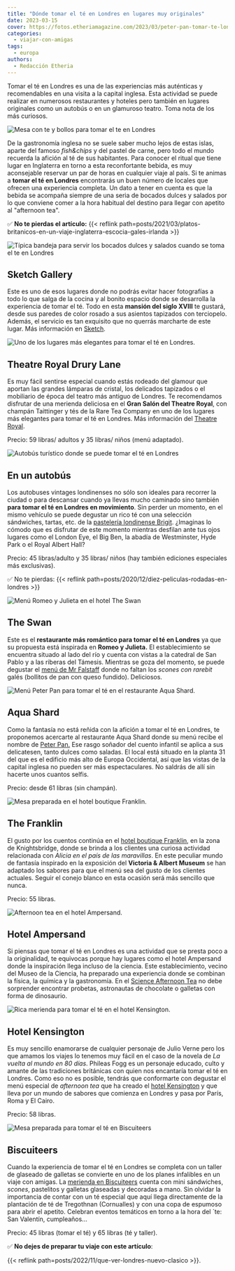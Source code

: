 ```yaml
---
title: "Dónde tomar el té en Londres en lugares muy originales"
date: 2023-03-15
cover: https://fotos.etheriamagazine.com/2023/03/peter-pan-tomar-te-londres.jpg
categories: 
  - viajar-con-amigas
tags: 
  - europa
authors: 
  - Redacción Etheria
---
```


Tomar el té en Londres es una de las experiencias más auténticas y recomendables en una 
visita a la capital inglesa. Esta actividad se puede realizar en numerosos restaurantes 
y hoteles pero también en lugares originales como un autobús o en un glamuroso teatro. 
Toma nota de los más curiosos. 

![Mesa con te y bollos para tomar el te en Londres](https://fotos.etheriamagazine.com/2023/03/hotel-te-londres.jpg 'Hoteles y restaurantes ofrecen el "afternoon tea" en Londres.')

De la gastronomía inglesa no se suele saber mucho lejos de estas islas, aparte del 
famoso _fish&chips_ y del pastel de carne, pero todo el mundo recuerda la afición al té 
de sus habitantes. Para conocer el ritual que tiene lugar en Inglaterra en torno a esta 
reconfortante bebida, es muy aconsejable reservar un par de horas en cualquier viaje al 
país. Si te animas a **tomar el té en Londres** encontrarás un buen número de locales 
que ofrecen una experiencia completa. Un dato a tener en cuenta es que la bebida se 
acompaña siempre de una seria de bocados dulces y salados por lo que conviene comer a la 
hora habitual del destino para llegar con apetito al "afternoon tea". 

✅ **No te pierdas el artículo:** {{< reflink 
path=posts/2021/03/platos-britanicos-en-un-viaje-inglaterra-escocia-gales-irlanda >}} 

![Típica bandeja para servir los bocados dulces y salados cuando se toma el te en Londres](https://fotos.etheriamagazine.com/2023/03/tomar-te-londres.jpg "Típica bandeja para servir los bocados dulces y salados.")

## Sketch Gallery

Este es uno de esos lugares donde no podrás evitar hacer fotografías a todo lo que salga 
de la cocina y al bonito espacio donde se desarrolla la experiencia de tomar el té. Todo 
en esta **mansión del siglo XVIII** te gustará, desde sus paredes de color rosado a sus 
asientos tapizados con terciopelo. Además, el servicio es tan exquisito que no querrás 
marcharte de este lugar. Más información en 
[Sketch](http://www.sketch.london/the-gallery). 

![Uno de los lugares más elegantes para tomar el té en Londres.](https://fotos.etheriamagazine.com/2023/03/tomar-te-teatro-real-londres.jpg "Uno de los lugares más elegantes para tomar el té en Londres. © Theatre Royal Drury Lane")

## Theatre Royal Drury Lane

Es muy fácil sentirse especial cuando estás rodeado del glamour que aportan las grandes 
lámparas de cristal, los delicados tapizados o el mobiliario de época del teatro más 
antiguo de Londres. Te recomendamos disfrutar de una merienda deliciosa en el **Gran 
Salón del Theatre Royal**, con champán Taittinger y tés de la Rare Tea Company en uno de 
los lugares más elegantes para tomar el té en Londres. Más información del [Theatre 
Royal](http://www.thelane.co.uk/eat-and-drink-venues/grand-saloon-afternoon-tea). 

Precio: 59 libras/ adultos y 35 libras/ niños (menú adaptado). 

![Autobús turístico donde se puede tomar el té en Londres](https://fotos.etheriamagazine.com/2023/03/tomar-te-bus-londres.jpg "Autobús turístico donde se puede tomar el té en Londres. © Brigits Bakery")

## En un autobús

Los autobuses vintages londinenses no sólo son ideales para recorrer la ciudad o para 
descansar cuando ya llevas mucho caminado sino también **para tomar el té en Londres en 
movimiento**. Sin perder un momento, en el mismo vehículo se puede degustar un rico té 
con una selección sándwiches, tartas, etc. de la [pastelería londinense 
Brigit](http://www.b-bakery.com). ¿Imaginas lo cómodo que es disfrutar de este momento 
mientras desfilan ante tus ojos lugares como el London Eye, el Big Ben, la abadía de 
Westminster, Hyde Park o el Royal Albert Hall? 

Precio: 45 libras/adulto y 35 libras/ niños (hay también ediciones especiales más 
exclusivas). 

✅ No te pierdas: {{< reflink path=posts/2020/12/diez-peliculas-rodadas-en-londres >}} 

![Menú Romeo y Julieta en el hotel The Swan](https://fotos.etheriamagazine.com/2023/03/te-londres-hotel-elegante.jpg "Menú Romeo y Julieta en el © hotel The Swan.")

## The Swan

Este es el **restaurante más romántico para tomar el té en Londres** ya que su propuesta 
está inspirada en **Romeo y Julieta.** El establecimiento se encuentra situado al lado 
del río y cuenta con vistas a la catedral de San Pablo y a las riberas del Támesis. 
Mientras se goza del momento, se puede degustar el [menú de Mr 
Falstaff](http://www.swanlondon.co.uk/afternoon-tea/) donde no faltan los _scones con 
rarebit_ galés (bollitos de pan con queso fundido). Deliciosos. 

![Menú Peter Pan para tomar el té en el restaurante Aqua Shard.](https://fotos.etheriamagazine.com/2023/03/peter-pan-tomar-te-londres.jpg "Menú Peter Pan para tomar el té en el © restaurante Aqua Shard.")

## Aqua Shard

Como la fantasía no está reñida con la afición a tomar el té en Londres, te proponemos 
acercarte al restaurante Aqua Shard donde su menú recibe el nombre de [Peter 
Pan.](http://www.aquashard.co.uk/experience) Ese rasgo soñador del cuento infantil se 
aplica a sus delicatesen, tanto dulces como saladas. El local está situado en la planta 
31 del que es el edificio más alto de Europa Occidental, así que las vistas de la 
capital inglesa no pueden ser más espectaculares. No saldrás de allí sin hacerte unos 
cuantos selfis. 

Precio: desde 61 libras (sin champán). 

![Mesa preparada en el hotel boutique Franklin.](https://fotos.etheriamagazine.com/2023/03/tomar-te-hotel-franklin-londres.jpg "Mesa preparada en el © hotel boutique Franklin.")

## The Franklin

El gusto por los cuentos continúa en el [hotel boutique 
Franklin](http://www.starhotelscollezione.com/en/our-hotels/the-franklin-london/restaurants-and-bars/alice-at-the-franklin.html), 
en la zona de Knightsbridge, donde se brinda a los clientes una curiosa actividad 
relacionada con _Alicia en el país de las maravillas_. En este peculiar mundo de 
fantasía inspirado en la exposición del **Victoria & Albert Museum** se han adaptado los 
sabores para que el menú sea del gusto de los clientes actuales. Seguir el conejo blanco 
en esta ocasión será más sencillo que nunca. 

Precio: 55 libras. 

![Afternoon tea en el hotel Ampersand.](https://fotos.etheriamagazine.com/2023/03/Ampersand-Hotel-afternoon-tea.jpg "Afternoon tea en el hotel Ampersand. © VisitBritain/Luxmy Gopal")

## Hotel Ampersand  

Si piensas que tomar el té en Londres es una actividad que se presta poco a la 
originalidad, te equivocas porque hay lugares como el hotel Ampersand donde la 
inspiración llega incluso de la ciencia. Este establecimiento, vecino del Museo de la 
Ciencia, ha preparado una experiencia donde se combinan la física, la química y la 
gastronomía. En el [Science Afternoon 
Tea](http://www.ampersandhotel.com/eat-drink/the-drawing-rooms/science-afternoon-tea/) 
no debe sorprender encontrar probetas, astronautas de chocolate o galletas con forma de 
dinosaurio. 

![Rica merienda para tomar el té en el hotel Kensington.](https://fotos.etheriamagazine.com/2023/03/hotel-Kensington-tomar-te.jpg "Rica merienda para tomar el té en el © hotel Kensington.")

## Hotel Kensington

Es muy sencillo enamorarse de cualquier personaje de Julio Verne pero los que amamos los 
viajes lo tenemos muy fácil en el caso de la novela de _La vuelta al mundo en 80 días_. 
Phileas Fogg es un personaje educado, culto y amante de las tradiciones británicas con 
quien nos encantaría tomar el té en Londres. Como eso no es posible, tendrás que 
conformarte con degustar el menú especial de _afternoon tea_ que ha creado el [hotel 
Kensington](http://www.doylecollection.com/hotels/the-kensington-hotel/dining/afternoon-tea) 
y que lleva por un mundo de sabores que comienza en Londres y pasa por París, Roma y El 
Cairo. 

Precio: 58 libras. 

![Mesa preparada para tomar el té en Biscuiteers](https://fotos.etheriamagazine.com/2023/03/tomar-te-londres-biscuiteers.jpg "© Biscuiteers.")

## Biscuiteers

Cuando la experiencia de tomar el té en Londres se completa con un taller de glaseado de 
galletas se convierte en uno de los planes infalibles en un viaje con amigas. La 
[merienda en Biscuiteers](http://www.biscuiteers.com/london-afternoon-tea) cuenta con 
mini sándwiches, _scones_, pastelitos y galletas glaseadas y decoradas a mano. Sin 
olvidar la importancia de contar con un té especial que aquí llega directamente de la 
plantación de té de Tregothnan (Cornualles) y con una copa de espumoso para abrir el 
apetito. Celebran eventos temáticos en torno a la hora del ´te: San Valentín, 
cumpleaños... 

Precio: 45 libras (tomar el té) y 65 libras (té y taller). 

✅ **No dejes de preparar tu viaje con este artículo**: 

{{< reflink path=posts/2022/11/que-ver-londres-nuevo-clasico >}}.
